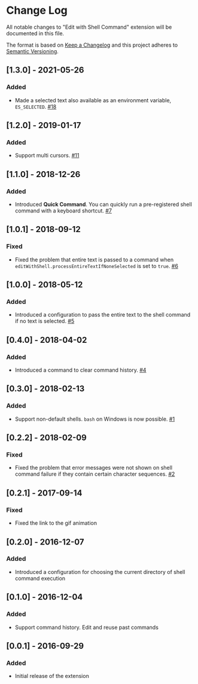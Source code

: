 # Change Log

All notable changes to "Edit with Shell Command" extension will be documented in this file.

The format is based on [Keep a Changelog](http://keepachangelog.com/en/1.0.0/)
and this project adheres to [Semantic Versioning](http://semver.org/spec/v2.0.0.html).

## [1.3.0] - 2021-05-26
### Added
- Made a selected text also available as an environment variable, `ES_SELECTED`.
  [#18](https://github.com/ryu1kn/vscode-edit-with-shell/issues/18)

## [1.2.0] - 2019-01-17
### Added
- Support multi cursors. [#11](https://github.com/ryu1kn/vscode-edit-with-shell/issues/11)

## [1.1.0] - 2018-12-26
### Added
- Introduced **Quick Command**. You can quickly run a pre-registered shell command with a keyboard shortcut. [#7](https://github.com/ryu1kn/vscode-edit-with-shell/issues/7)

## [1.0.1] - 2018-09-12
### Fixed
- Fixed the problem that entire text is passed to a command when `editWithShell.processEntireTextIfNoneSelected` is set to `true`.
  [#6](https://github.com/ryu1kn/vscode-edit-with-shell/issues/6)

## [1.0.0] - 2018-05-12
### Added
- Introduced a configuration to pass the entire text to the shell command if no text is selected. [#5](https://github.com/ryu1kn/vscode-edit-with-shell/issues/5)

## [0.4.0] - 2018-04-02
### Added
- Introduced a command to clear command history. [#4](https://github.com/ryu1kn/vscode-edit-with-shell/issues/4)

## [0.3.0] - 2018-02-13
### Added
- Support non-default shells. `bash` on Windows is now possible. [#1](https://github.com/ryu1kn/vscode-edit-with-shell/issues/1)

## [0.2.2] - 2018-02-09
### Fixed
- Fixed the problem that error messages were not shown on shell command failure if they contain certain character sequences. [#2](https://github.com/ryu1kn/vscode-edit-with-shell/issues/2)

## [0.2.1] - 2017-09-14
### Fixed
- Fixed the link to the gif animation

## [0.2.0] - 2016-12-07
### Added
- Introduced a configuration for choosing the current directory of shell command execution

## [0.1.0] - 2016-12-04
### Added
- Support command history. Edit and reuse past commands

## [0.0.1] - 2016-09-29
### Added
- Initial release of the extension
